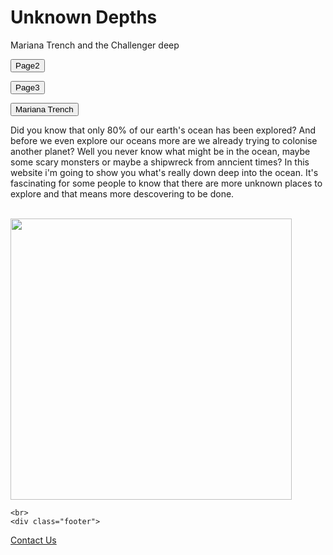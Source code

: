 
<!DOCTYPE html>
<html>
<head>
<link rel="stylesheet" href="style.css">
</head>
<div class="header">
<h1>Unknown Depths</h1>
<p>Mariana Trench and the Challenger deep</p>
</div>

<body>
    
    

<a href="file://fs1.internal.hhs.school.nz/Home$/Students/marshall.white/Documents/Digital/unknown-depths1.html"><button class="Button2">Page2</button></a>

<a href="file://fs1.internal.hhs.school.nz/Home$/Students/marshall.white/Documents/Digital/unknown-depths2.html"><button class="button3">Page3</button></a>

<!-- link to Mariana trench wiki -->
<a href="https://en.wikipedia.org/wiki/Mariana_Trench"><button class="Button1">Mariana Trench</button></a>

    
<p>
    Did you know that only 80% of our earth's ocean has been explored? And before we even explore our oceans more are we already trying to colonise another planet? Well you never know what might be in the ocean, maybe some scary monsters or maybe a shipwreck from anncient times? In this website i'm going to show you what's really down deep into the ocean. It's fascinating for some people to know that there are more unknown places to explore and that means more descovering to be done.
    </p>
<br>
<!-- image of deep water -->
<img  width=" 450 " src="https://img.wattpad.com/2d1e3671a855d69709f573499a15fb776603d7c6/68747470733a2f2f73332e616d617a6f6e6177732e636f6d2f776174747061642d6d656469612d736572766963652f53746f7279496d6167652f57354f694238386b4a576e4f65513d3d2d3430332e313630333138343133346538353838343734333932353633333536302e6a7067?s=fit&w=720&h=720">
    
    <br>
    <div class="footer">
<p><a href="file://fs1.internal.hhs.school.nz/Home$/Students/marshall.white/Documents/Digital/Contact%20Us.html">Contact Us</a></p>
</div>
    
</body>
</html>
